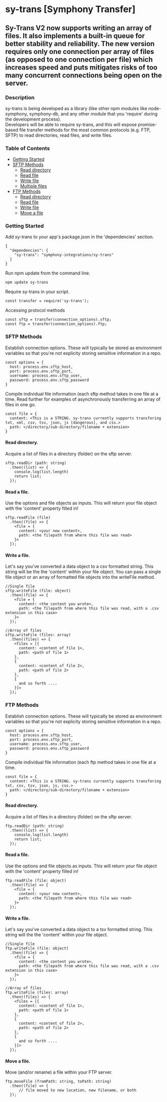 <h1>sy-trans [Symphony Transfer]</h1>

<h2>Sy-Trans V2 now supports writing an array of files. It also implements a built-in queue for better stability and reliability. The new version requires only one connection per array of files (as opposed to one connection per file) which increases speed and puts mitigates risks of too many concurrent connections being open on the server.</h2>

<h3>Description</h3>
sy-trans is being developed as a library (like other npm modules like node-symphony, symphony-db, and any other module that you 'require' during the development process).</br>
Developers will be able to require sy-trans, and this will expose promise-based file transfer methods for the most common protocols (e.g. FTP, SFTP) to read directories, read files, and write files.

<h3>Table of Contents</h3>
<ul>
<li><a href="#getting-started">Getting Started</a></li>
<li><a href="#sftp-methods">SFTP Methods</a>
  <ul>
    <li><a href="#sftp-read-directory">Read directory</a></li>
    <li><a href="#sftp-read-file">Read file</a></li>
    <li><a href="#sftp-write-file">Write file</a></li>
    <li><a href="#sftp-multiple-files">Multiple files</a></li>
  </ul>
</li>
<li><a href="#ftp-methods">FTP Methods</a>
  <ul>
    <li><a href="#ftp-read-directory">Read directory</a></li>
    <li><a href="#ftp-read-file">Read file</a></li>
    <li><a href="#ftp-write-file">Write file</a></li>
    <li><a href="#ftp-move-file">Move a file</a></li>
  </ul>
</li></ul>

<a name="getting-started"></a>
<h3>Getting Started</h3>
Add sy-trans to your app's package.json in the 'dependencies' section.

```
{
  "dependencies": {
    "sy-trans": "symphony-integrations/sy-trans"
  }
}
```

Run npm update from the command line.

```
npm update sy-trans
```

Require sy-trans in your script.

```
const transfer = require('sy-trans');
```

Accessing protocol methods

```
const sftp = transfer(connection_options).sftp;
const ftp = transfer(connection_options).ftp;
```

<a name="sftp-methods"></a>
<h3>SFTP Methods</h3>

Establish connection options. These will typically be stored as environment variables so that you're not explicity storing sensitive information in a repo.

```
const options = {
  host: process.env.sftp_host,
  port: process.env.sftp_port,
  username: process.env.sftp_user,
  password: process.env.sftp_password
}
```

Compile individual file information (each sftp method takes in one file at a time. Read further for examples of asynchronously transferring an array of files in one go.

```
const file = {
  content: <This is a STRING. sy-trans currently supports transfering txt, xml, csv, tsv, json, js [dangerous], and css.>
  path: </directory/sub-directory/filename + extension>
}
```

<a name="sftp-read-directory"></a>
<h4>Read directory.</h4>

Acquire a list of files in a directory (folder) on the sftp server.

```
sftp.readDir (path: string) 
  .then((list) => {
    console.log(list.length)
    return list;
  });
```

<a name="sftp-read-file"></a>
<h4>Read a file.</h4>

Use the options and file objects as inputs. This will return your file object with the 'content' property filled in!

```
sftp.readFile (file)
  .then((file) => {
    <file = {
      content: <your new content>,
      path: <the filepath from where this file was read>
    }>
  });
```

<a name="sftp-write-file"></a>
<h4>Write a file.</h4>

Let's say you've converted a data object to a csv formatted string. This string will be the the 'content' within your file object. You can pass a single file object or an array of formatted file objects into the writeFile method.

```
//Single file
sftp.writeFile (file: object)
  .then((file) => {
    <file = {
      content: <the content you wrote>,
      path: <the filepath from where this file was read, with a .csv extension in this case>
    }>
  });
  
//Array of files
sftp.writeFile (files: array)
  .then((files) => {
    <files = [{
      content: <content of file 1>,
      path: <path of file 1>
    }, 
    {
      content: <content of file 2>,
      path: <path of file 2>
    }, 
    { 
      and so forth ....
    }]>
  });
```

<a name="ftp-methods"></a>
<h3>FTP Methods</h3>

Establish connection options. These will typically be stored as environment variables so that you're not explicity storing sensitive information in a repo.

```
const options = {
  host: process.env.sftp_host,
  port: process.env.sftp_port,
  username: process.env.sftp_user,
  password: process.env.sftp_password
}
```

Compile individual file information (each ftp method takes in one file at a time.

```
const file = {
  content: <This is a STRING. sy-trans currently supports transfering txt, csv, tsv, json, js, css.>
  path: </directory/sub-directory/filename + extension>
}
```

<a name="ftp-read-directory"></a>
<h4>Read directory.</h4>

Acquire a list of files in a directory (folder) on the sftp server.

```
ftp.readDir (path: string) 
  .then((list) => {
    console.log(list.length)
    return list;
  });
```

<a name="ftp-read-file"></a>
<h4>Read a file.</h4>

Use the options and file objects as inputs. This will return your file object with the 'content' property filled in!

```
ftp.readFile (file: object)
  .then((file) => {
    <file = {
      content: <your new content>,
      path: <the filepath from where this file was read>
    }>
  });
```

<a name="ftp-write-file"></a>
<h4>Write a file.</h4>

Let's say you've converted a data object to a tsv formatted string. This string will the the 'content' within your file object.

```
//Single file
ftp.writeFile (file: object)
  .then((file) => {
    <file = {
      content: <the content you wrote>,
      path: <the filepath from where this file was read, with a .csv extension in this case>
    }>
  });
  
//Array of files
ftp.writeFile (files: array)
  .then((files) => {
    <files = [{
      content: <content of file 1>,
      path: <path of file 1>
    }, 
    {
      content: <content of file 2>,
      path: <path of file 2>
    }, 
    { 
      and so forth ....
    }]>
  });
```

<a name="ftp-move-file"></a>
<h4>Move a file.</h4>

Move (and/or rename) a file within your FTP server.

```
ftp.moveFile (fromPath: string, toPath: string)
  .then((file) => {
      // file moved to new location, new filename, or both
  });
```

